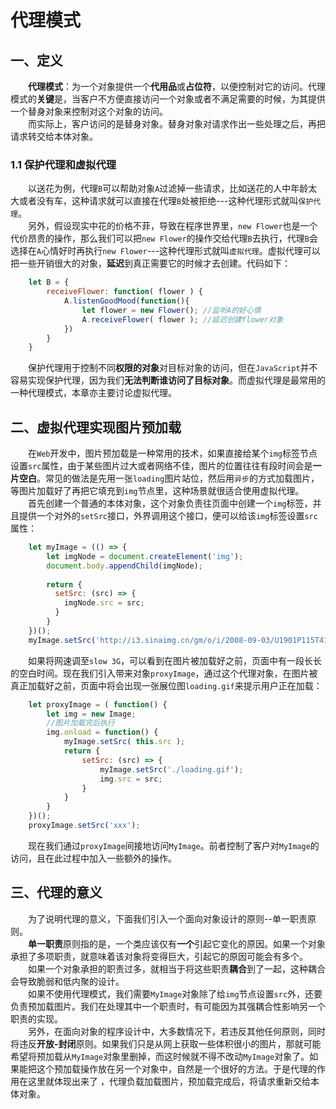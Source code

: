 # 代理模式
## 一、定义
&emsp;&emsp;**代理模式**：为一个对象提供一个**代用品**或**占位符**，以便控制对它的访问。代理模式的**关键**是，当客户不方便直接访问一个对象或者不满足需要的时候，为其提供一个替身对象来控制对这个对象的访问。  
&emsp;&emsp;而实际上，客户访问的是替身对象。替身对象对请求作出一些处理之后，再把请求转交给本体对象。  

### 1.1 保护代理和虚拟代理
&emsp;&emsp;以送花为例，代理`B`可以帮助对象`A`过滤掉一些请求，比如送花的人中年龄太大或者没有车，这种请求就可以直接在代理`B`处被拒绝---这种代理形式就叫`保护代理`。  
&emsp;&emsp;另外，假设现实中花的价格不菲，导致在程序世界里，`new Flower`也是一个代价昂贵的操作，那么我们可以把`new Flower`的操作交给代理`B`去执行，代理`B`会选择在`A`心情好时再执行`new Flower`---这种代理形式就叫`虚拟代理`。虚拟代理可以把一些开销很大的对象，**延迟**到真正需要它的时候才去创建。代码如下：
```javascript
	let B = {
        receiveFlower: function( flower ) {
            A.listenGoodMood(function(){
                let flower = new Flower(); //监听A的好心情
                A.receiveFlower( flower ); //延迟创建flower对象
            })
        }
	}
```
&emsp;&emsp;保护代理用于控制不同**权限的对象**对目标对象的访问，但在`JavaScript`并不容易实现保护代理，因为我们**无法判断谁访问了目标对象**。而虚拟代理是最常用的一种代理模式，本章亦主要讨论虚拟代理。

## 二、虚拟代理实现图片预加载
&emsp;&emsp;在`Web`开发中，图片预加载是一种常用的技术，如果直接给某个`img`标签节点设置`src`属性，由于某些图片过大或者网络不佳，图片的位置往往有段时间会是**一片空白**。常见的做法是先用一张`loading`图片站位，然后用`异步`的方式加载图片，等图片加载好了再把它填充到`img`节点里，这种场景就很适合使用虚拟代理。  
&emsp;&emsp;首先创建一个普通的本体对象，这个对象负责往页面中创建一个`img`标签，并且提供一个对外的`setSrc`接口，外界调用这个接口，便可以给该`img`标签设置`src`属性：
```javascript
	let myImage = (() => {
        let imgNode = document.createElement('img');
        document.body.appendChild(imgNode);
        
        return {
          setSrc: (src) => {
           	imgNode.src = src;
          }
        }
	})();
	myImage.setSrc('http://i3.sinaimg.cn/gm/o/i/2008-09-03/U1901P115T41D148033F757DT20080903105357.jpg');
```
&emsp;&emsp;如果将网速调至`slow 3G`，可以看到在图片被加载好之前，页面中有一段长长的空白时间。现在我们引入带来对象`proxyImage`，通过这个代理对象，在图片被真正加载好之前，页面中将会出现一张展位图`loading.gif`来提示用户正在加载：
```js
	let proxyImage = ( function() {
        let img = new Image;
        //图片加载完后执行
        img.onload = function() {
            myImage.setSrc( this.src );
            return {
                setSrc: (src) => {
                    myImage.setSrc('./loading.gif');
                    img.src = src;
                }
            }
        }
	})();
	proxyImage.setSrc('xxx');
```
&emsp;&emsp;现在我们通过`proxyImage`间接地访问`MyImage`。前者控制了客户对`MyImage`的访问，且在此过程中加入一些额外的操作。

## 三、代理的意义
&emsp;&emsp;为了说明代理的意义，下面我们引入一个面向对象设计的原则--单一职责原则。  
&emsp;&emsp;**单一职责**原则指的是，一个类应该仅有**一个**引起它变化的原因。如果一个对象承担了多项职责，就意味着该对象将变得巨大，引起它的原因可能会有多个。  
&emsp;&emsp;如果一个对象承担的职责过多，就相当于将这些职责**耦合**到了一起，这种耦合会导致脆弱和低内聚的设计。  
&emsp;&emsp;如果不使用代理模式，我们需要`MyImage`对象除了给`img`节点设置`src`外，还要负责预加载图片。我们在处理其中一个职责时，有可能因为其强耦合性影响另一个职责的实现。  
&emsp;&emsp;另外，在面向对象的程序设计中，大多数情况下，若违反其他任何原则，同时将违反**开放-封闭**原则。如果我们只是从网上获取一些体积很小的图片，那就可能希望将预加载从`MyImage`对象里删掉，而这时候就不得不改动`MyImage`对象了。如果能把这个预加载操作放在另一个对象中，自然是一个很好的方法。于是代理的作用在这里就体现出来了 ，代理负载加载图片，预加载完成后，将请求重新交给本体对象。